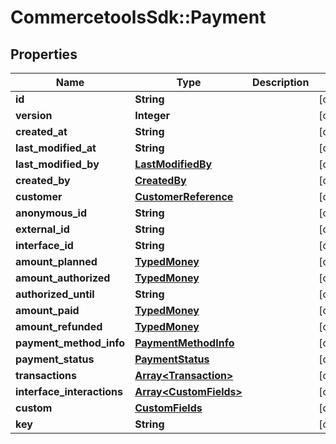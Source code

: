 # CommercetoolsSdk::Payment

## Properties
Name | Type | Description | Notes
------------ | ------------- | ------------- | -------------
**id** | **String** |  | [optional] 
**version** | **Integer** |  | [optional] 
**created_at** | **String** |  | [optional] 
**last_modified_at** | **String** |  | [optional] 
**last_modified_by** | [**LastModifiedBy**](LastModifiedBy.md) |  | [optional] 
**created_by** | [**CreatedBy**](CreatedBy.md) |  | [optional] 
**customer** | [**CustomerReference**](CustomerReference.md) |  | [optional] 
**anonymous_id** | **String** |  | [optional] 
**external_id** | **String** |  | [optional] 
**interface_id** | **String** |  | [optional] 
**amount_planned** | [**TypedMoney**](TypedMoney.md) |  | [optional] 
**amount_authorized** | [**TypedMoney**](TypedMoney.md) |  | [optional] 
**authorized_until** | **String** |  | [optional] 
**amount_paid** | [**TypedMoney**](TypedMoney.md) |  | [optional] 
**amount_refunded** | [**TypedMoney**](TypedMoney.md) |  | [optional] 
**payment_method_info** | [**PaymentMethodInfo**](PaymentMethodInfo.md) |  | [optional] 
**payment_status** | [**PaymentStatus**](PaymentStatus.md) |  | [optional] 
**transactions** | [**Array&lt;Transaction&gt;**](Transaction.md) |  | [optional] 
**interface_interactions** | [**Array&lt;CustomFields&gt;**](CustomFields.md) |  | [optional] 
**custom** | [**CustomFields**](CustomFields.md) |  | [optional] 
**key** | **String** |  | [optional] 

